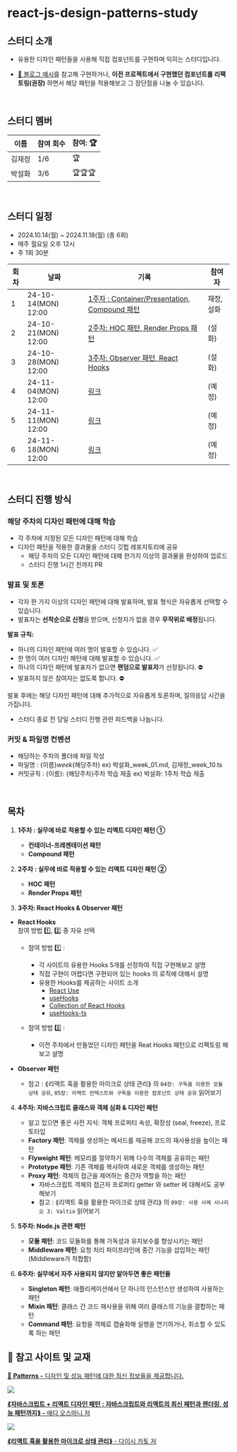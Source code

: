 # react-js-design-patterns-study

## 스터디 소개
- 유용한 디자인 패턴들을 사용해 직접 컴포넌트를 구현하며 익히는 스터디입니다.

- [🔗 블로그 예시](https://patterns-dev-kr.github.io/)를 참고해 구현하거나, **이전 프로젝트에서 구현했던 컴포넌트를 리팩토링(권장)** 하면서 해당 패턴을 적용해보고 그 장단점을 나눌 수 있습니다.

<br />

## 스터디 멤버
| 이름 | 참여 회수 | 참여: 🏆 |
|---|---|---|
| 김재정 | 1/6 | 🏆 | 
| 박설화 | 3/6 | 🏆🏆🏆 | 

<br />

## 스터디 일정

- 2024.10.14(월) ~ 2024.11.18(월) (총 6회)
- 매주 월요일 오후 12시
- 주 1회 30분

| 회차 | 날짜 | 기록 | 참여자 |
|------|------|------|------|
| 1 | 24-10-14(MON) 12:00 | [1주차 : Container/Presentation, Compound 패턴](https://github.com/iberis2/react-js-design-patterns/tree/main/1%EC%A3%BC%EC%B0%A8) | 재정, 설화|
| 2 | 24-10-21(MON) 12:00 | [2주차: HOC 패턴, Render Props 패턴](https://github.com/iberis2/react-js-design-patterns/tree/main/2%EC%A3%BC%EC%B0%A8) | (설화) |
| 3 | 24-10-28(MON) 12:00 | [3주차: Observer 패턴, React Hooks](https://github.com/iberis2/react-js-design-patterns/tree/main/3%EC%A3%BC%EC%B0%A8) | (설화) |
| 4 | 24-11-04(MON) 12:00 | [링크]() | (예정) |
| 5 | 24-11-11(MON) 12:00 | [링크]() | (예정) |
| 6 | 24-11-18(MON) 12:00 | [링크]() | (예정) |


<br>

## 스터디 진행 방식

### 해당 주차의 디자인 패턴에 대해 학습
- 각 주차에 지정된 모든 디자인 패턴에 대해 학습
- 디자인 패턴을 적용한 결과물을 스터디 깃헙 레포지토리에 공유
  - 해당 주차의 모든 디자인 패턴에 대해 한가지 이상의 결과물을 완성하여 업로드
  - 스터디 진행 1시간 전까지 PR

### 발표 및 토론

- 각자 한 가지 이상의 디자인 패턴에 대해 발표하며, 발표 형식은 자유롭게 선택할 수 있습니다.
- 발표자는 **선착순으로 신청**을 받으며, 신청자가 없을 경우 **무작위로 배정**됩니다.

**발표 규칙:**

- 하나의 디자인 패턴에 여러 명이 발표할 수 있습니다. ✅
- 한 명이 여러 디자인 패턴에 대해 발표할 수 있습니다. ✅
- 하나의 디자인 패턴에 발표자가 없으면 **랜덤으로 발표자**가 선정됩니다. ⛔
- 발표하지 않은 참여자는 없도록 합니다. ⛔

발표 후에는 해당 디자인 패턴에 대해 추가적으로 자유롭게 토론하며, 질의응답 시간을 가집니다.

- 스터디 종료 전 당일 스터디 진행 관련 피드백을 나눕니다.

### 커밋 & 파일명 컨벤션
- 해당하는 주차의 폴더에 파일 작성
- 파일명 : {이름}_week_{해당주차}
ex) 박설화_week_01.md, 김재정_week_10.ts
- 커밋규칙 : {이름}: {해당주차}주차 학습 제출
ex) 박설화: 1주차 학습 제출

<br />

## 목차

1. **1주차 : 실무에 바로 적용할 수 있는 리액트 디자인 패턴 ①**
    - **컨테이너-프레젠테이션 패턴**
    - **Compound 패턴**

2. **2주차 : 실무에 바로 적용할 수 있는 리액트 디자인 패턴 ②**
    - **HOC 패턴**
    - **Render Props 패턴**

3. **3주차: React Hooks & Observer 패턴**
  - **React Hooks**\
    참여 방법 1️⃣, 2️⃣  중 자유 선택
    
    - 참여 방법 1️⃣ :
        - 각 사이트의 유용한 Hooks 5개를 선정하여 직접 구현해보고 설명
        - 직접 구현이 어렵다면 구현되어 있는 hooks 의 로직에 대해서 설명
        - 유용한 Hooks를 제공하는 사이트 소개
            - [React Use](https://github.com/streamich/react-use)
            - [useHooks](https://usehooks.com/)
            - [Collection of React Hooks](https://nikgraf.github.io/react-hooks/)
            - [useHooks-ts](https://usehooks-ts.com/)
        
    - 참여 방법 2️⃣ :
        - 이전 주차에서 만들었던 디자인 패턴을 Reat Hooks 패턴으로 리팩토링 해보고 설명
  - **Observer 패턴**
    - 참고 : ⟪리액트 훅을 활용한 마이크로 상태 관리⟫ 의  `04장: 구독을 이용한 모듈 상태 공유`, `05장: 리액트 컨텍스트와 구독을 이용한 컴포넌트 상태 공유` 읽어보기
    
4. **4주차: 자바스크립트 클래스와 객체 심화 & 디자인 패턴**
    - 알고 있으면 좋은 사전 지식: 객체 프로퍼티 속성, 확장성 (seal, freeze), 프로토타입 
    - **Factory 패턴**: 객체를 생성하는 메서드를 제공해 코드의 재사용성을 높이는 패턴
    - **Flyweight 패턴**: 메모리를 절약하기 위해 다수의 객체를 공유하는 패턴
    - **Prototype 패턴**: 기존 객체를 복사하여 새로운 객체를 생성하는 패턴
    - **Proxy 패턴**: 객체의 접근을 제어하는 중간자 역할을 하는 패턴
        - 자바스크립트 객체의 접근자 프로퍼티 getter 와 setter 에 대해서도 공부해보기
        - 참고 : ⟪리액트 훅을 활용한 마이크로 상태 관리⟫ 의 `09장: 사용 사례 시나리오 3: Valtio` 읽어보기
    
5. **5주차: Node.js 관련 패턴**
    - **모듈 패턴**: 코드 모듈화를 통해 가독성과 유지보수를 향상시키는 패턴
    - **Middleware 패턴**: 요청 처리 파이프라인에 중간 기능을 삽입하는 패턴 (Middleware가 적합함)
    
6. **6주차: 실무에서 자주 사용되지 않지만 알아두면 좋은 패턴들**
    - **Singleton 패턴**: 애플리케이션에서 단 하나의 인스턴스만 생성하여 사용하는 패턴
    - **Mixin 패턴**: 클래스 간 코드 재사용을 위해 여러 클래스의 기능을 결합하는 패턴
    - **Command 패턴**: 요청을 객체로 캡슐화해 실행을 연기하거나, 취소할 수 있도록 하는 패턴

## 📗 참고 사이트 및 교재


[🔗 **Patterns -** 디자인 및 성능 패턴에 대한 최신 정보들을 제공합니다.](https://patterns-dev-kr.github.io/)

![](https://contents.kyobobook.co.kr/sih/fit-in/458x0/pdt/9791169212571.jpg)

[**⟪자바스크립트 + 리액트 디자인 패턴** **: 자바스크립트와 리액트의 최신 패턴과 렌더링, 성능 패턴까지⟫ -** 애디 오스마니 저](https://product.kyobobook.co.kr/detail/S000213880201)

![](https://contents.kyobobook.co.kr/sih/fit-in/400x0/pdt/9791158394899.jpg)

[**⟪리액트 훅을 활용한 마이크로 상태 관리⟫** - 다이시 카토 저](https://product.kyobobook.co.kr/detail/S000212233308)
